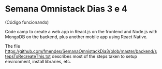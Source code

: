 # Semana Omnistack Dias 3 e 4
(Código funcionando)

Code camp to create a web app in React.js on the frontend and Node.js with MongoDB on the backend, 
plus another mobile app using React Native.

The file https://github.com/fmendes/SemanaOmnistackDia3/blob/master/backend/stepsToRecreateThis.txt describes most of the steps taken to setup environment, install libraries, etc.
